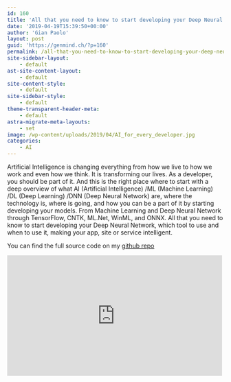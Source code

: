 ```yaml
---
id: 160
title: 'All that you need to know to start developing your Deep Neural Network'
date: '2019-04-19T15:39:50+00:00'
author: 'Gian Paolo'
layout: post
guid: 'https://genmind.ch/?p=160'
permalink: /all-that-you-need-to-know-to-start-developing-your-deep-neural-network/
site-sidebar-layout:
    - default
ast-site-content-layout:
    - default
site-content-style:
    - default
site-sidebar-style:
    - default
theme-transparent-header-meta:
    - default
astra-migrate-meta-layouts:
    - set
image: /wp-content/uploads/2019/04/AI_for_every_developer.jpg
categories:
    - AI
---
```


Artificial Intelligence is changing everything from how we live to how we work and even how we think. It is transforming our lives. As a developer, you should be part of it. And this is the right place where to start with a deep overview of what AI (Artificial Intelligence) /ML (Machine Learning) /DL (Deep Learning) /DNN (Deep Neural Network) are, where the technology is, where is going, and how you can be a part of it by starting developing your models. From Machine Learning and Deep Neural Network through TensorFlow, CNTK, ML.Net, WinML, and ONNX. All that you need to know to start developing your Deep Neural Network, which tool to use and when to use it, making your app, site or service intelligent.

You can find the full source code on my [github repo](https://github.com/gsantopaolo/UpdateConference2019)

<div class="ast-oembed-container " style="height: 100%;"><iframe allow="accelerometer; autoplay; clipboard-write; encrypted-media; gyroscope; picture-in-picture; web-share" allowfullscreen="" frameborder="0" height="281" loading="lazy" referrerpolicy="strict-origin-when-cross-origin" src="https://www.youtube.com/embed/ujhtW6UGvhM?feature=oembed" title="Future Tech 2019: Gian Paolo Santopaolo - AI for every developer" width="500"></iframe></div>